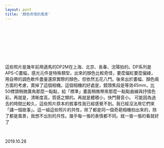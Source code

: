 ```yaml
---
layout: post
title: '顏色奇怪的風景'
---
```



  
&nbsp;

&nbsp;

&nbsp;

&nbsp;

這些照片是幾年前用適馬的DP2M在上海、北京、長春、沈陽拍的。DP系列是APS-C畫幅，感光元件是特殊類型，出來的顏色比較奇怪，要麼偏紅要麼偏綠，用自帶的調色軟件盡量還原實際的顏色，但依然五花八門。後來出於畫幅、顏色兩方面的考慮，賣掉了這個相機。這個相機的好處是，鏡頭焦段是等效45mm，比50標頭稍微廣角那麼一點點，給「標準」畫面稍微帶來那麼一點點曲線與抒情色彩。再就是，清晰度高，質感之類的。再就是體積小，快門聲音小。
可能因為過去的時間比較久，這些照片原本的敘事性我已經感覺不到。我已經沒法用它們來「講一個故事」。這一組這些照片的共性，除了都是同一個奇葩相機拍出來的，除了都是風景，我想不出別的共性。幾乎每一張的表情都不同。就一張一張的看就好了

&nbsp;
&nbsp;

2019.10.28